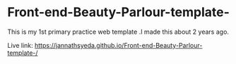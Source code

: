 # Front-end-Beauty-Parlour-template-

This is my 1st primary practice web template .I made this about 2 years ago. 

Live link: https://jannathsyeda.github.io/Front-end-Beauty-Parlour-template-/
